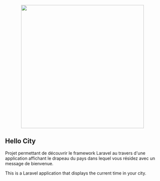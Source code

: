 <p align="center"><a href="https://laravel.com" target="_blank"><img src="https://raw.githubusercontent.com/laravel/art/master/logo-lockup/5%20SVG/2%20CMYK/1%20Full%20Color/laravel-logolockup-cmyk-red.svg" width="400"></a></p>

## Hello City

Projet permettant de découvrir le framework Laravel au travers d'une application affichant le drapeau du pays dans lequel vous résidez avec un message de bienvenue.

This is a Laravel application that displays the current time in your city.
